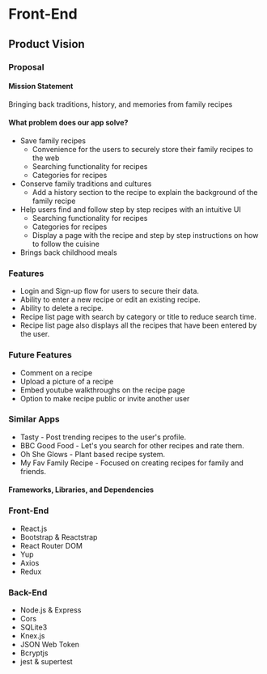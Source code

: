 # Front-End

## Product Vision
### Proposal

#### Mission Statement
Bringing back traditions, history, and memories from family recipes

#### What problem does our app solve?
- Save family recipes
    - Convenience for the users to securely store their family recipes to the web
    - Searching functionality for recipes
    - Categories for recipes
- Conserve family traditions and cultures
    - Add a history section to the recipe to explain the background of the family recipe
- Help users find and follow step by step recipes with an intuitive UI
    - Searching functionality for recipes
    - Categories for recipes
    - Display a page with the recipe and step by step instructions on how to follow the cuisine
- Brings back childhood meals

### Features
- Login and Sign-up flow for users to secure their data. 
- Ability to enter a new recipe or edit an existing recipe. 
- Ability to delete a recipe.
- Recipe list page with search by category or title to reduce search time.
- Recipe list page also displays all the recipes that have been entered by the user.

### Future Features
- Comment on a recipe
- Upload a picture of a recipe
- Embed youtube walkthroughs on the recipe page
- Option to make recipe public or invite another user

### Similar Apps
- Tasty - Post trending recipes to the user's profile.
- BBC Good Food - Let's you search for other recipes and rate them.
- Oh She Glows - Plant based recipe system.
- My Fav Family Recipe - Focused on creating recipes for family and friends.

#### Frameworks, Libraries, and Dependencies

### Front-End
- React.js
- Bootstrap & Reactstrap
- React Router DOM
- Yup
- Axios
- Redux

### Back-End
- Node.js & Express
- Cors
- SQLite3
- Knex.js
- JSON Web Token
- Bcryptjs
- jest & supertest

